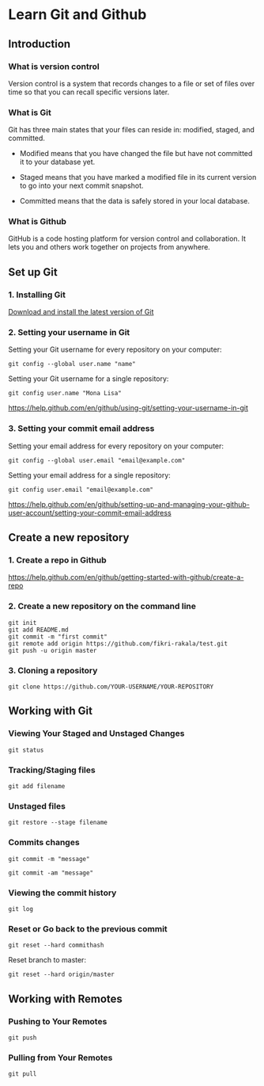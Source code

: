 # Learn Git and Github

## Introduction

### What is version control

Version control is a system that records changes to a file or set of files over time so that you can recall specific versions later.

### What is Git

Git has three main states that your files can reside in: modified, staged, and committed.

* Modified means that you have changed the file but have not committed it to your database yet.

* Staged means that you have marked a modified file in its current version to go into your next commit snapshot.

* Committed means that the data is safely stored in your local database.

### What is Github

GitHub is a code hosting platform for version control and collaboration. It lets you and others work together on projects from anywhere.

## Set up Git
### 1. Installing Git

[Download and install the latest version of Git](https://git-scm.com/downloads)

### 2. Setting your username in Git

Setting your Git username for every repository on your computer:

```
git config --global user.name "name"
```

Setting your Git username for a single repository:

```
git config user.name "Mona Lisa"
```

https://help.github.com/en/github/using-git/setting-your-username-in-git

### 3. Setting your commit email address

Setting your email address for every repository on your computer:

```
git config --global user.email "email@example.com"
```

Setting your email address for a single repository:

```
git config user.email "email@example.com"
```

https://help.github.com/en/github/setting-up-and-managing-your-github-user-account/setting-your-commit-email-address

## Create a new repository
### 1. Create a repo in Github

https://help.github.com/en/github/getting-started-with-github/create-a-repo

### 2. Create a new repository on the command line

```
git init
git add README.md
git commit -m "first commit"
git remote add origin https://github.com/fikri-rakala/test.git
git push -u origin master
```

### 3. Cloning a repository

```
git clone https://github.com/YOUR-USERNAME/YOUR-REPOSITORY
```

## Working with Git

### Viewing Your Staged and Unstaged Changes

```
git status
```

### Tracking/Staging files

```
git add filename
```

### Unstaged files

```
git restore --stage filename
```

### Commits changes

```
git commit -m "message"
```

```
git commit -am "message"
```

### Viewing the commit history

```
git log
```

### Reset or Go back to the previous commit

```
git reset --hard commithash
```

Reset branch to master:

```
git reset --hard origin/master
```

## Working with Remotes

### Pushing to Your Remotes

```
git push
```

### Pulling from Your Remotes

```
git pull
```